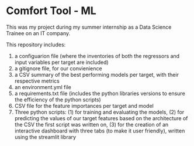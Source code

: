 # Comfort Tool - ML

This was my project during my summer internship as a Data Science Trainee on an IT company.

This repository includes:
1) a configuarion file (where the inventories of both the regressors and input variables per target are included)
2) a gitignore file, for our convienience
3) a CSV summary of the best performing models per target, with their respective metrics
4) an environment.yml file
5) a requirements.txt file (includes the python libraries versions to ensure the efficiency of the python scripts)
6) CSV file for the feature importances per target and model
7) Three python scripts:
                         (1) for training and evaluating the models,
                         (2) for predicting the values of our target features based on the architecture of the CSV the first script was written on,
                         (3) for the creation of an interactive dashboard with three tabs (to make it user friendly), written using the streamlit library  
